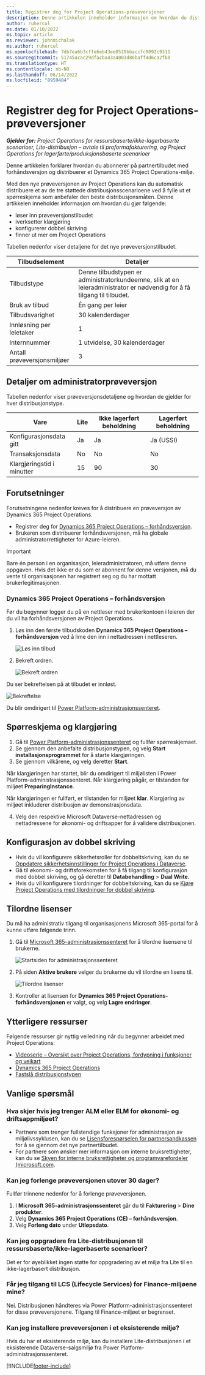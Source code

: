 ```yaml
---
title: Registrer deg for Project Operations-prøveversjoner
description: Denne artikkelen inneholder informasjon om hvordan du distribuerer en prøveversjon av Dynamics 365 Project Operations.
author: ruhercul
ms.date: 01/10/2022
ms.topic: article
ms.reviewer: johnmichalak
ms.author: ruhercul
ms.openlocfilehash: 7db7ea6b3cffe6eb43ee0519bbaccfc9092c9311
ms.sourcegitcommit: 51745acac29dfacba43a4003d86baff4d6ca2fb8
ms.translationtype: HT
ms.contentlocale: nb-NO
ms.lasthandoff: 06/14/2022
ms.locfileid: "8959484"
---
```

# <a name="sign-up-for-project-operations-trials"></a>Registrer deg for Project Operations-prøveversjoner 

_**Gjelder for:** Project Operations for ressursbaserte/ikke-lagerbaserte scenarioer, Lite-distribusjon – avtale til proformafakturering, og Project Operations for lagerførte/produksjonsbaserte scenarioer_ 



Denne artikkelen forklarer hvordan du abonnerer på partnertilbudet med forhåndsversjon og distribuerer et Dynamics 365 Project Operations-miljø.

Med den nye prøveversjonen av Project Operations kan du automatisk distribuere et av de tre støttede distribusjonsscenarioene ved å fylle ut et spørreskjema som anbefaler den beste distribusjonsmåten. Denne artikkelen inneholder informasjon om hvordan du gjør følgende:

- løser inn prøveversjonstilbudet
- iverksetter klargjøring
- konfigurerer dobbel skriving
- finner ut mer om Project Operations 

Tabellen nedenfor viser detaljene for det nye prøveversjonstilbudet.

| **Tilbudselement**               | **Detaljer**                                  |
|------------------------------|----------------------------------------------|
| Tilbudstype                   | Denne tilbudstypen er administratorkundeemne, slik at en leieradministrator er nødvendig for å få tilgang til tilbudet. |
| Bruk av tilbud                    | Én gang per leier                          |
| Tilbudsvarighet               | 30 kalenderdager                             |
| Innløsning per leietaker       | 1                                            |
| Internnummer                    | 1 utvidelse, 30 kalenderdager               |
| Antall prøveversjonsmiljøer | 3                                            |


## <a name="admin-trial-details"></a>Detaljer om administratorprøveversjon
Tabellen nedenfor viser prøveversjonsdetaljene og hvordan de gjelder for hver distribusjonstype.

| **Vare**                      | **Lite**                                     | **Ikke lagerført beholdning** | **Lagerført beholdning** |
|-------------------------------|----------------------------------------------|---------------------------|-----------------------|
| Konfigurasjonsdata gitt           | Ja                                          | Ja                       | Ja (USSI)            |
| Transaksjonsdata            | No                                           | No                        | No                    |
| Klargjøringstid i minutter  | 15                                           | 90                        | 30                    |
 
## <a name="prerequisites"></a>Forutsetninger
Forutsetningene nedenfor kreves for å distribuere en prøveversjon av Dynamics 365 Project Operations.

- Registrer deg for [Dynamics 365 Project Operations – forhåndsversjon](https://www.aka.ms/try-po).
- Brukeren som distribuerer forhåndsversjonen, må ha globale administratorrettigheter for Azure-leieren.

> [!IMPORTANT]
> Bare én person i en organisasjon, leieradministratoren, må utføre denne oppgaven. Hvis det ikke er du som er abonnent for denne versjonen, må du vente til organisasjonen har registrert seg og du har mottatt brukerlegitimasjonen.

### <a name="dynamics-365-project-operations---preview-trial"></a>Dynamics 365 Project Operations – forhåndsversjon 

Før du begynner logger du på en nettleser med brukerkontoen i leieren der du vil ha forhåndsversjonen av Project Operations.

1. Løs inn den første tilbudskoden **Dynamics 365 Project Operations – forhåndsversjon** ved å lime den inn i nettadressen i nettleseren.

    ![Løs inn tilbud](./media/16RedeemFirstOfferNew.png)

2. Bekreft ordren.

    ![Bekreft ordren](./media/17ConfirmOrderNew.png)

  Du ser bekreftelsen på at tilbudet er innløst.

   ![Bekreftelse](./media/18OrderConfirmationNew.png)

  Du blir omdirigert til [Power Platform-administrasjonssenteret](https://admin.powerplatform.microsoft.com/projectoperationstrial).

## <a name="questionnaire-and-provisioning"></a>Spørreskjema og klargjøring

1.  Gå til [Power Platform-administrasjonssenteret](https://admin.powerplatform.com/projectoperationstrial) og fullfør spørreskjemaet.  
2.  Se gjennom den anbefalte distribusjonstypen, og velg **Start installasjonsprogrammet** for å starte klargjøringen.
3.  Se gjennom vilkårene, og velg deretter **Start**.

   Når klargjøringen har startet, blir du omdirigert til miljølisten i Power Platform-administrasjonssenteret. Når klargjøring pågår, er tilstanden for miljøet **PreparingInstance**.
 
  Når klargjøringen er fullført, er tilstanden for miljøet **klar**. Klargjøring av miljøet inkluderer distribusjon av demonstrasjonsdata.
 
4.  Velg den respektive Microsoft Dataverse-nettadressen og nettadressene for økonomi- og driftsapper for å validere distribusjonen.

## <a name="configuring-dual-write"></a>Konfigurasjon av dobbel skriving
- Hvis du vil konfigurere sikkerhetsroller for dobbeltskriving, kan du se [Oppdatere sikkerhetsinnstillinger for Project Operations i Dataverse](resource-provision-new-environment.md#update-security-settings-on-project-operations-on-dataverse).
- Gå til økonomi- og driftsforekomsten for å få tilgang til konfigurasjon med dobbel skriving, og gå deretter til **Databehandling** > **Dual Write**.
- Hvis du vil konfigurere tilordninger for dobbeltskriving, kan du se [Kjøre Project Operations med tilordninger for dobbel skriving](resource-provision-new-environment.md#run-project-operations-dual-write-maps).

## <a name="assign-licenses"></a>Tilordne lisenser

Du må ha administrativ tilgang til organisasjonens Microsoft 365-portal for å kunne utføre følgende trinn.

1. Gå til [Microsoft 365-administrasjonssenteret](https://portal.office.com/) for å tilordne lisensene til brukerne.

   ![Startsiden for administrasjonssenteret](./media/14AdminPortal.png)

2. På siden **Aktive brukere** velger du brukerne du vil tilordne en lisens til.

   ![Tilordne lisenser](./media/15AssignLicenses.png)

3. Kontroller at lisensen for **Dynamics 365 Project Operations-forhåndsversjonen** er valgt, og velg **Lagre endringer**.

## <a name="additional-resources"></a>Ytterligere ressurser

Følgende ressurser gir nyttig veiledning når du begynner arbeidet med Project Operations:

- [Videoserie – Oversikt over Project Operations, fordypning i funksjoner og veikart](https://youtube.com/playlist?list=PLcakwueIHoT_LJ3Fr1tHnkPk5lioqE6uH)
- [Dynamics 365 Project Operations](/learn/modules/examine-dynamics-365-project-operations/)
- [Fastslå distribusjonstypen](determine-deployment-type.md)

## <a name="frequently-asked-questions"></a>Vanlige spørsmål

### <a name="what-if-i-require-alm-or-elm-for-my-finance-and-operations-apps-environment"></a>Hva skjer hvis jeg trenger ALM eller ELM for økonomi- og driftsappmiljøet?

- Partnere som trenger fullstendige funksjoner for administrasjon av miljølivssyklusen, kan du se [Lisensforespørselen for partnersandkassen](https://experience.dynamics.com/requestlicense) for å se gjennom det nye partnertilbudet. 
- For partnere som ønsker mer informasjon om interne bruksrettigheter, kan du se [Skyen for interne bruksrettigheter og programvarefordeler (microsoft.com](https://partner.microsoft.com/membership/internal-use-software).

### <a name="can-i-extend-my-trial-beyond-30-days"></a>Kan jeg forlenge prøveversjonen utover 30 dager?
Fullfør trinnene nedenfor for å forlenge prøveversjonen.

1. I **Microsoft 365-administrasjonssenteret** går du til **Fakturering** > **Dine produkter**.
2. Velg **Dynamics 365 Project Operations (CE) – forhåndsversjon**.
3. Velg **Forleng dato** under **Utløpsdato**.

### <a name="can-i-upgrade-from-the-lite-deployment-to-the-resourcenon-stocked-based-scenario-deployment"></a>Kan jeg oppgradere fra Lite-distribusjonen til ressursbaserte/ikke-lagerbaserte scenarioer?
Det er for øyeblikket ingen støtte for oppgradering av et miljø fra Lite til en ikke-lagerbasert distribusjon.

### <a name="can-i-access-lifecycle-services-lcs-for-my-finance-environments"></a>Får jeg tilgang til LCS (Lifecycle Services) for Finance-miljøene mine?  
Nei. Distribusjonen håndteres via Power Platform-administrasjonssenteret for disse prøveversjonene. Tilgang til Finance-miljøet er begrenset.

### <a name="can-i-install-my-trial-on-an-existing-environment"></a>Kan jeg installere prøveversjonen i et eksisterende miljø?
Hvis du har et eksisterende miljø, kan du installere Lite-distribusjonen i et eksisterende Dataverse-salgsmiljø fra Power Platform-administrasjonssenteret.

[!INCLUDE[footer-include](../includes/footer-banner.md)]
